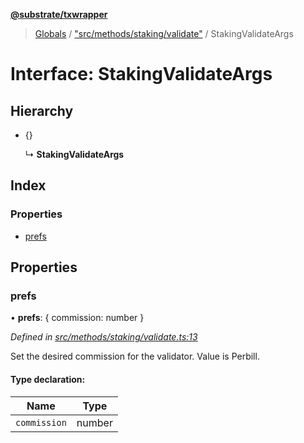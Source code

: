 **[@substrate/txwrapper](../README.md)**

> [Globals](../globals.md) / ["src/methods/staking/validate"](../modules/_src_methods_staking_validate_.md) / StakingValidateArgs

# Interface: StakingValidateArgs

## Hierarchy

* {}

  ↳ **StakingValidateArgs**

## Index

### Properties

* [prefs](_src_methods_staking_validate_.stakingvalidateargs.md#prefs)

## Properties

### prefs

•  **prefs**: { commission: number  }

*Defined in [src/methods/staking/validate.ts:13](https://github.com/paritytech/txwrapper/blob/f8d9b6f/src/methods/staking/validate.ts#L13)*

Set the desired commission for the validator. Value is Perbill.

#### Type declaration:

Name | Type |
------ | ------ |
`commission` | number |
